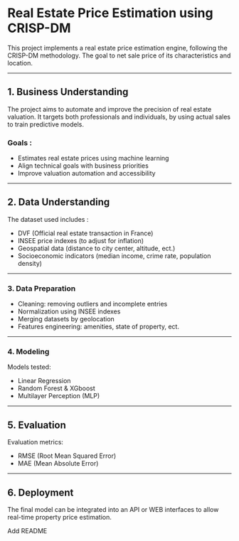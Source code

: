 # Real Estate Price Estimation using CRISP-DM

This project implements a real estate price estimation engine, following the CRISP-DM methodology. The goal to net sale price of its characteristics and location.

---

## 1. Business Understanding

The project aims to automate and improve the precision of real estate valuation. It targets both professionals and individuals, by using actual sales to train predictive models. 


### Goals : 
- Estimates real estate prices using machine learning
- Align technical goals with business priorities
- Improve valuation automation and accessibility

---
## 2. Data Understanding

The dataset used includes : 
- DVF (Official real estate transaction in France)
- INSEE price indexes (to adjust for inflation)
- Geospatial data (distance to city center, altitude, ect.)
- Socioeconomic indicators (median income, crime rate, population density)

---

### 3. Data Preparation

- Cleaning: removing outliers and incomplete entries
- Normalization using INSEE indexes
- Merging datasets by geolocation
- Features engineering: amenities, state of property, ect.

---

### 4. Modeling

Models tested:
- Linear Regression
- Random Forest & XGboost
- Multilayer Perception (MLP)


---

## 5. Evaluation 

Evaluation metrics:
- RMSE (Root Mean Squared Error)
- MAE (Mean Absolute Error)

---


## 6. Deployment

The final model can be integrated into an API or WEB interfaces to allow real-time property price estimation.




Add README


























